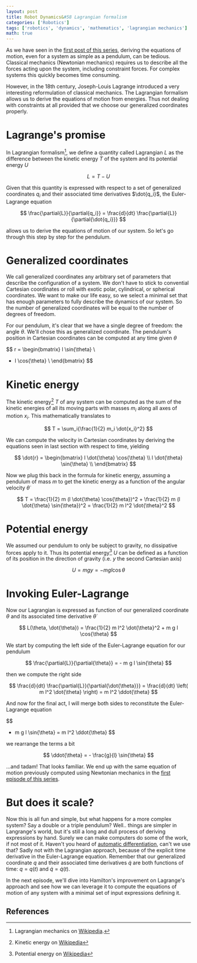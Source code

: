 ```yaml
---
layout: post
title: Robot Dynamics&#58 Lagrangian formalism
categories: ['Robotics']
tags: ['robotics', 'dynamics', 'mathematics', 'lagrangian mechanics']
math: true
---
```


As we have seen in the [first post of this series](/robotics/2018/12/29/dynamics-simple-pendulum/), deriving the equations of motion, even for a system as simple as a pendulum, can be tedious.
Classical mechanics (Newtonian mechanics) requires us to describe all the forces acting upon the system, including constraint forces.
For complex systems this quickly becomes time consuming.

However, in the 18th century, Joseph-Louis Lagrange introduced a very interesting reformulation of classical mechanics.
The Lagrangian formalism allows us to derive the equations of motion from energies.
Thus not dealing with constraints at all provided that we choose our generalized coordinates properly.

# Lagrange's promise

In Lagrangian formalism[^1], we define a quantity called Lagrangian $L$ as the difference between the kinetic energy $T$ of the system and its potential energy $U$

$$
L = T - U
$$

Given that this quantity is expressed with respect to a set of generalized coordinates $q_i$ and their associated time derivatives $\dot{q_i}$, the Euler-Lagrange equation

$$
\frac{\partial{L}}{\partial{q_i}} = \frac{d}{dt} \frac{\partial{L}}{\partial{\dot{q_i}}}
$$

allows us to derive the equations of motion of our system.
So let's go through this step by step for the pendulum.

# Generalized coordinates

We call generalized coordinates any arbitrary set of parameters that describe the configuration of a system.
We don't have to stick to convential Cartesian coordinates or roll with exotic polar, cylindrical, or spherical coordinates.
We want to make our life easy, so we select a minimal set that has enough parameters to fully describe the dynamics of our system.
So the number of generalized coordinates will be equal to the number of degrees of freedom.

For our pendulum, it's clear that we have a single degree of freedom: the angle $\theta$.
We'll chose this as generalized coordinate.
The pendulum's position in Cartesian coordinates can be computed at any time given $\theta$

$$
r =
\begin{bmatrix}
l \sin{\theta} \\
- l \cos{\theta} \\
\end{bmatrix}
$$

# Kinetic energy

The kinetic energy[^2] $T$ of any system can be computed as the sum of the kinetic energies of all its moving parts with masses $m_i$ along all axes of motion $x_i$.
This mathematically translates to

$$
T = \sum_i{\frac{1}{2} m_i \dot{x_i}^2}
$$

We can compute the velocity in Cartesian coordinates by deriving the equations seen in last section with respect to time, yielding

$$
\dot{r} =
\begin{bmatrix}
l \dot{\theta} \cos{\theta} \\
l \dot{\theta} \sin{\theta} \\
\end{bmatrix}
$$

Now we plug this back in the formula for kinetic energy, assuming a pendulum of mass $m$ to get the kinetic energy as a function of the angular velocity $\dot{\theta}$

$$
T
= \frac{1}{2} m (l \dot{\theta} \cos{\theta})^2 + \frac{1}{2} m (l \dot{\theta} \sin{\theta})^2
= \frac{1}{2} m l^2 \dot{\theta}^2
$$

# Potential energy

We assumed our pendulum to only be subject to gravity, no dissipative forces apply to it.
Thus its potential energy[^3] $U$ can be defined as a function of its position in the direction of gravity (i.e. $y$ the second Cartesian axis)

$$
U = m g y = - m g l \cos{\theta}
$$

# Invoking Euler-Lagrange

Now our Lagrangian is expressed as function of our generalized coordinate $\theta$ and its associated time derivative $\dot{\theta}$

$$
L(\theta, \dot{\theta}) = \frac{1}{2} m l^2 \dot{\theta}^2 + m g l \cos{\theta}
$$

We start by computing the left side of the Euler-Lagrange equation for our pendulum

$$
\frac{\partial{L}}{\partial{\theta}} = - m g l \sin{\theta}
$$

then we compute the right side

$$
\frac{d}{dt} \frac{\partial{L}}{\partial{\dot{\theta}}}
= \frac{d}{dt} \left( m l^2 \dot{\theta} \right)
= m l^2 \ddot{\theta}
$$

And now for the final act, I will merge both sides to reconstitute the Euler-Lagrange equation

$$
- m g l \sin{\theta} = m l^2 \ddot{\theta}
$$

we rearrange the terms a bit

$$
\ddot{\theta} = - \frac{g}{l} \sin{\theta}
$$

...and tadam!
That looks familiar.
We end up with the same equation of motion previously computed using Newtonian mechanics in the [first episode of this series](robotics/2018/12/29/dynamics-simple-pendulum/).

# But does it scale?

Now this is all fun and simple, but what happens for a more complex system?
Say a double or a triple pendulum?
Well.. things are simpler in Langrange's world, but it's still a long and dull process of deriving expressions by hand.
Surely we can make computers do some of the work, if not most of it.
Haven't you heard of [automatic differentiation](https://en.wikipedia.org/wiki/Automatic_differentiation), can't we use that?
Sadly not with the Lagrangian approach, because of the explicit time derivative in the Euler-Lagrange equation.
Remember that our generalized coordinate $q$ and their associated time derivatives $\dot{q}$ are both functions of time: $q = q(t)$ and $\dot{q} = \dot{q}(t)$.

In the next episode, we'll dive into Hamilton's improvement on Lagrange's approach and see how we can leverage it to compute the equations of motion of any system with a minimal set of input expressions defining it.

## References

[^1]: Lagrangian mechanics on [Wikipedia](https://en.wikipedia.org/wiki/Lagrangian_mechanics).
[^2]: Kinetic energy on [Wikipedia](https://en.wikipedia.org/wiki/Kinetic_energy)
[^3]: Potential energy on [Wikipedia](https://en.wikipedia.org/wiki/Potential_energy)
